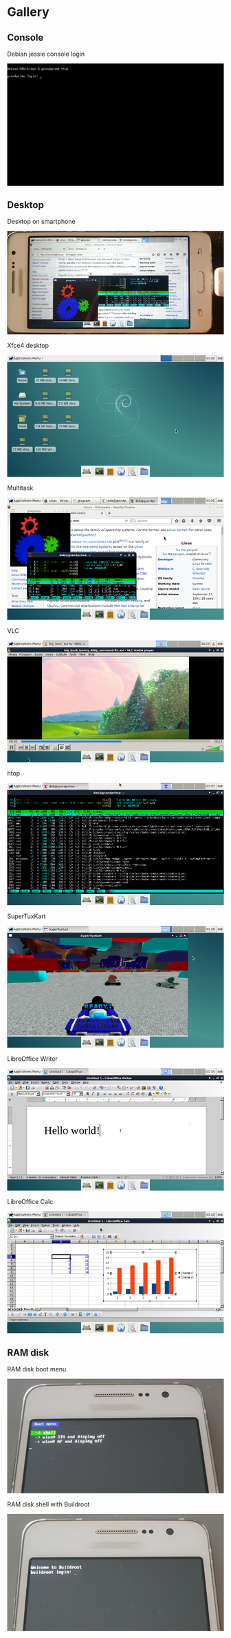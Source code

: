 # Gallery

## Console

Debian jessie console login

![](images/debian_jessie_console_login.png)

## Desktop

Desktop on smartphone

![](images/desktop_on_smartphone.png)

Xfce4 desktop

![](images/screenshot_xfce4_desktop.png)

Multitask

![](images/screenshot_xfce4_multitask.png)

VLC

![](images/screenshot_xfce4_vlc.png)

htop

![](images/screenshot_xfce4_htop.png)

SuperTuxKart

![](images/screenshot_xfce4_supertuxkart.png)

LibreOffice Writer

![](images/screenshot_xfce4_writer.png)

LibreOffice Calc

![](images/screenshot_xfce4_calc.png)

## RAM disk

RAM disk boot menu

![](images/ramdisk_bootmenu.png)

RAM disk shell with Buildroot

![](images/ramdisk_shell.png)

